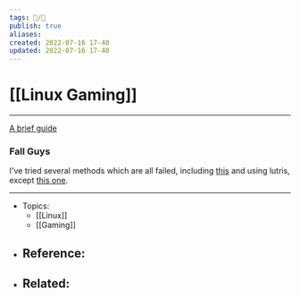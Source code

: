 ```yaml
---
tags: 📝️/🌱️
publish: true
aliases: 
created: 2022-07-16 17-40
updated: 2022-07-16 17-40
---
```


# [[Linux Gaming]]

---

[A brief guide](https://forum.endeavouros.com/t/linux-gaming-guide/7339#heading--linux-gaming-requirements)

### Fall Guys
I've tried several methods which are all failed, including [this](https://www.reddit.com/r/SteamDeck/comments/vht8d1/fall_guys_f2p_epic_version_tutorial_for_steam_deck/) and using lutris, except [this one](https://www.reddit.com/r/linux_gaming/comments/von8xa/how_to_play_fall_guys_on_epic_games_on_linux_with/).

---

- Topics: 
	- [[Linux]]
	- [[Gaming]]
- Reference:
	- 
- Related:
	- 
